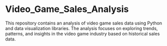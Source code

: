 # Video_Game_Sales_Analysis
This repository contains an analysis of video game sales data using Python and data visualization libraries. The analysis focuses on exploring trends, patterns, and insights in the video game industry based on historical sales data.
